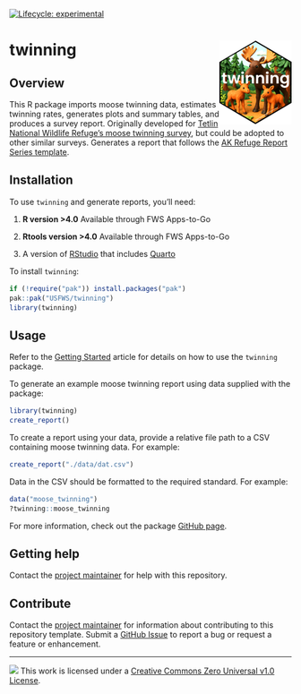 
<!-- badges: start -->

<a href="https://lifecycle.r-lib.org/articles/stages.html#experimental"
data-fig-alt="Lifecycle is experimental"><img
src="https://img.shields.io/badge/lifecycle-experimental-orange.svg"
alt="Lifecycle: experimental" /></a> <!-- badges: end -->

# twinning <a href="https://github.com/USFWS/twinning"><img src="man/figures/logo.png" align="right" height="150" style="float:right; height:150px;" alt="twinning github repository"/></a>

## Overview

This R package imports moose twinning data, estimates twinning rates,
generates plots and summary tables, and produces a survey report.
Originally developed for [Tetlin National Wildlife Refuge’s moose
twinning
survey](https://iris.fws.gov/APPS/ServCat/Reference/Profile/145850), but
could be adopted to other similar surveys. Generates a report that
follows the [AK Refuge Report Series
template](https://github.com/USFWS/akrreport).

## Installation

To use `twinning` and generate reports, you’ll need:

1.  **R version \>4.0** Available through FWS Apps-to-Go

2.  **Rtools version \>4.0** Available through FWS Apps-to-Go

3.  A version of [RStudio](https://posit.co/download/rstudio-desktop/)
    that includes [Quarto](https://quarto.org/)

To install `twinning`:

``` r
if (!require("pak")) install.packages("pak")  
pak::pak("USFWS/twinning")  
library(twinning)
```

## Usage

Refer to the [Getting
Started](https://usfws.github.io/twinning/articles/getting_started.html)
article for details on how to use the `twinning` package.

To generate an example moose twinning report using data supplied with
the package:

``` r
library(twinning)
create_report()
```

To create a report using your data, provide a relative file path to a
CSV containing moose twinning data. For example:

``` r
create_report("./data/dat.csv")
```

Data in the CSV should be formatted to the required standard. For
example:

``` r
data("moose_twinning")
?twinning::moose_twinning
```

For more information, check out the package [GitHub
page](usfws.github.io/twinning/).

## Getting help

Contact the [project maintainer](emailto:mccrea_cobb@fws.gov) for help
with this repository.

## Contribute

Contact the [project maintainer](emailto:mccrea_cobb@fws.gov) for
information about contributing to this repository template. Submit a
[GitHub Issue](https://github.com/USFWS/twinning/issues) to report a bug
or request a feature or enhancement.

------------------------------------------------------------------------

<img src="https://i.creativecommons.org/l/zero/1.0/88x31.png"
data-fig-alt="Creative Commons Zero Universal v1.0 License" /> This work
is licensed under a [Creative Commons Zero Universal v1.0
License](https://creativecommons.org/publicdomain/zero/1.0/).
